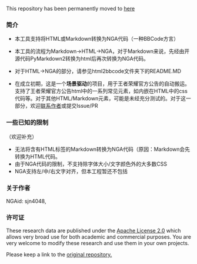 This repository has been permanently moved to [here](<https://github.com/sjn4048/NgaCodeConverter>)



### 简介

- 本工具支持将HTML或Markdown转换为NGA代码（一种BBCode方言）

- 本工具的流程为Markdown->HTML->NGA，对于Markdown来说，先经由开源代码PyMarkdown2转换为html后再次转换为NGA代码。
- 对于HTML->NGA的部分，请参见html2bbcode文件夹下的README.MD
- 在成立初期，这是一个**场景驱动**的项目，用于王者荣耀官方公告的自动搬运。支持了王者荣耀官方公告html中的一系列常见元素，如内嵌在HTML中的css代码等。对于其他HTML/Markdown元素，可能是未经充分测试的。对于这一部分，欢迎[联系作者](mailto:3160105216@zju.edu.cn)或提交Issue/PR

### 一些已知的限制

（欢迎补充）

- 无法将含有HTML标签的Markdown转换为NGA代码（原因：Markdown会先转换为HTML代码。
- 由于NGA代码的限制，不支持除字体大小/文字颜色外的大多数CSS
- NGA支持左/中/右文字对齐，但本工程暂还不包括

### 关于作者

NGAid: sjn4048,

### 许可证
These research data are published under the [Apache License 2.0](https://www.apache.org/licenses/LICENSE-2.0) which allows very broad use for both academic and commercial purposes. You are very welcome to modify these research and use them in your own projects. 

Please keep a link to the [original repository.](https://github.com/sjn4048/KingOfGloryTools)
